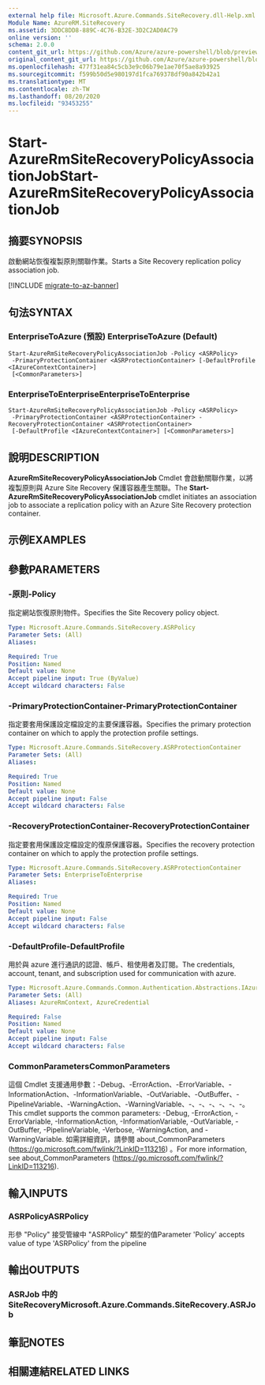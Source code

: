 ```yaml
---
external help file: Microsoft.Azure.Commands.SiteRecovery.dll-Help.xml
Module Name: AzureRM.SiteRecovery
ms.assetid: 3DDC8DD8-889C-4C76-B32E-3D2C2AD0AC79
online version: ''
schema: 2.0.0
content_git_url: https://github.com/Azure/azure-powershell/blob/preview/src/ResourceManager/SiteRecovery/Commands.SiteRecovery/help/Start-AzureRmSiteRecoveryPolicyAssociationJob.md
original_content_git_url: https://github.com/Azure/azure-powershell/blob/preview/src/ResourceManager/SiteRecovery/Commands.SiteRecovery/help/Start-AzureRmSiteRecoveryPolicyAssociationJob.md
ms.openlocfilehash: 477f31ea84c5cb3e9c06b79e1ae70f5ae8a93925
ms.sourcegitcommit: f599b50d5e980197d1fca769378df90a842b42a1
ms.translationtype: MT
ms.contentlocale: zh-TW
ms.lasthandoff: 08/20/2020
ms.locfileid: "93453255"
---
```

# <span data-ttu-id="f6e2e-101">Start-AzureRmSiteRecoveryPolicyAssociationJob</span><span class="sxs-lookup"><span data-stu-id="f6e2e-101">Start-AzureRmSiteRecoveryPolicyAssociationJob</span></span>

## <span data-ttu-id="f6e2e-102">摘要</span><span class="sxs-lookup"><span data-stu-id="f6e2e-102">SYNOPSIS</span></span>
<span data-ttu-id="f6e2e-103">啟動網站恢復複製原則關聯作業。</span><span class="sxs-lookup"><span data-stu-id="f6e2e-103">Starts a Site Recovery replication policy association job.</span></span>

[!INCLUDE [migrate-to-az-banner](../../includes/migrate-to-az-banner.md)]

## <span data-ttu-id="f6e2e-104">句法</span><span class="sxs-lookup"><span data-stu-id="f6e2e-104">SYNTAX</span></span>

### <span data-ttu-id="f6e2e-105">EnterpriseToAzure (預設) </span><span class="sxs-lookup"><span data-stu-id="f6e2e-105">EnterpriseToAzure (Default)</span></span>
```
Start-AzureRmSiteRecoveryPolicyAssociationJob -Policy <ASRPolicy>
 -PrimaryProtectionContainer <ASRProtectionContainer> [-DefaultProfile <IAzureContextContainer>]
 [<CommonParameters>]
```

### <span data-ttu-id="f6e2e-106">EnterpriseToEnterprise</span><span class="sxs-lookup"><span data-stu-id="f6e2e-106">EnterpriseToEnterprise</span></span>
```
Start-AzureRmSiteRecoveryPolicyAssociationJob -Policy <ASRPolicy>
 -PrimaryProtectionContainer <ASRProtectionContainer> -RecoveryProtectionContainer <ASRProtectionContainer>
 [-DefaultProfile <IAzureContextContainer>] [<CommonParameters>]
```

## <span data-ttu-id="f6e2e-107">說明</span><span class="sxs-lookup"><span data-stu-id="f6e2e-107">DESCRIPTION</span></span>
<span data-ttu-id="f6e2e-108">**AzureRmSiteRecoveryPolicyAssociationJob** Cmdlet 會啟動關聯作業，以將複製原則與 Azure Site Recovery 保護容器產生關聯。</span><span class="sxs-lookup"><span data-stu-id="f6e2e-108">The **Start-AzureRmSiteRecoveryPolicyAssociationJob** cmdlet initiates an association job to associate a replication policy with an Azure Site Recovery protection container.</span></span>

## <span data-ttu-id="f6e2e-109">示例</span><span class="sxs-lookup"><span data-stu-id="f6e2e-109">EXAMPLES</span></span>

## <span data-ttu-id="f6e2e-110">參數</span><span class="sxs-lookup"><span data-stu-id="f6e2e-110">PARAMETERS</span></span>

### <span data-ttu-id="f6e2e-111">-原則</span><span class="sxs-lookup"><span data-stu-id="f6e2e-111">-Policy</span></span>
<span data-ttu-id="f6e2e-112">指定網站恢復原則物件。</span><span class="sxs-lookup"><span data-stu-id="f6e2e-112">Specifies the Site Recovery policy object.</span></span>

```yaml
Type: Microsoft.Azure.Commands.SiteRecovery.ASRPolicy
Parameter Sets: (All)
Aliases: 

Required: True
Position: Named
Default value: None
Accept pipeline input: True (ByValue)
Accept wildcard characters: False
```

### <span data-ttu-id="f6e2e-113">-PrimaryProtectionContainer</span><span class="sxs-lookup"><span data-stu-id="f6e2e-113">-PrimaryProtectionContainer</span></span>
<span data-ttu-id="f6e2e-114">指定要套用保護設定檔設定的主要保護容器。</span><span class="sxs-lookup"><span data-stu-id="f6e2e-114">Specifies the primary protection container on which to apply the protection profile settings.</span></span>

```yaml
Type: Microsoft.Azure.Commands.SiteRecovery.ASRProtectionContainer
Parameter Sets: (All)
Aliases: 

Required: True
Position: Named
Default value: None
Accept pipeline input: False
Accept wildcard characters: False
```

### <span data-ttu-id="f6e2e-115">-RecoveryProtectionContainer</span><span class="sxs-lookup"><span data-stu-id="f6e2e-115">-RecoveryProtectionContainer</span></span>
<span data-ttu-id="f6e2e-116">指定要套用保護設定檔設定的復原保護容器。</span><span class="sxs-lookup"><span data-stu-id="f6e2e-116">Specifies the recovery protection container on which to apply the protection profile settings.</span></span>

```yaml
Type: Microsoft.Azure.Commands.SiteRecovery.ASRProtectionContainer
Parameter Sets: EnterpriseToEnterprise
Aliases: 

Required: True
Position: Named
Default value: None
Accept pipeline input: False
Accept wildcard characters: False
```

### <span data-ttu-id="f6e2e-117">-DefaultProfile</span><span class="sxs-lookup"><span data-stu-id="f6e2e-117">-DefaultProfile</span></span>
<span data-ttu-id="f6e2e-118">用於與 azure 進行通訊的認證、帳戶、租使用者及訂閱。</span><span class="sxs-lookup"><span data-stu-id="f6e2e-118">The credentials, account, tenant, and subscription used for communication with azure.</span></span>

```yaml
Type: Microsoft.Azure.Commands.Common.Authentication.Abstractions.IAzureContextContainer
Parameter Sets: (All)
Aliases: AzureRmContext, AzureCredential

Required: False
Position: Named
Default value: None
Accept pipeline input: False
Accept wildcard characters: False
```

### <span data-ttu-id="f6e2e-119">CommonParameters</span><span class="sxs-lookup"><span data-stu-id="f6e2e-119">CommonParameters</span></span>
<span data-ttu-id="f6e2e-120">這個 Cmdlet 支援通用參數：-Debug、-ErrorAction、-ErrorVariable、-InformationAction、-InformationVariable、-OutVariable、-OutBuffer、-PipelineVariable、-WarningAction、-WarningVariable、-、-、-、-、-、-。</span><span class="sxs-lookup"><span data-stu-id="f6e2e-120">This cmdlet supports the common parameters: -Debug, -ErrorAction, -ErrorVariable, -InformationAction, -InformationVariable, -OutVariable, -OutBuffer, -PipelineVariable, -Verbose, -WarningAction, and -WarningVariable.</span></span> <span data-ttu-id="f6e2e-121">如需詳細資訊，請參閱 about_CommonParameters (https://go.microsoft.com/fwlink/?LinkID=113216) 。</span><span class="sxs-lookup"><span data-stu-id="f6e2e-121">For more information, see about_CommonParameters (https://go.microsoft.com/fwlink/?LinkID=113216).</span></span>

## <span data-ttu-id="f6e2e-122">輸入</span><span class="sxs-lookup"><span data-stu-id="f6e2e-122">INPUTS</span></span>

### <span data-ttu-id="f6e2e-123">ASRPolicy</span><span class="sxs-lookup"><span data-stu-id="f6e2e-123">ASRPolicy</span></span>
<span data-ttu-id="f6e2e-124">形參 "Policy" 接受管線中 "ASRPolicy" 類型的值</span><span class="sxs-lookup"><span data-stu-id="f6e2e-124">Parameter 'Policy' accepts value of type 'ASRPolicy' from the pipeline</span></span>

## <span data-ttu-id="f6e2e-125">輸出</span><span class="sxs-lookup"><span data-stu-id="f6e2e-125">OUTPUTS</span></span>

### <span data-ttu-id="f6e2e-126">ASRJob 中的 SiteRecovery</span><span class="sxs-lookup"><span data-stu-id="f6e2e-126">Microsoft.Azure.Commands.SiteRecovery.ASRJob</span></span>

## <span data-ttu-id="f6e2e-127">筆記</span><span class="sxs-lookup"><span data-stu-id="f6e2e-127">NOTES</span></span>

## <span data-ttu-id="f6e2e-128">相關連結</span><span class="sxs-lookup"><span data-stu-id="f6e2e-128">RELATED LINKS</span></span>

